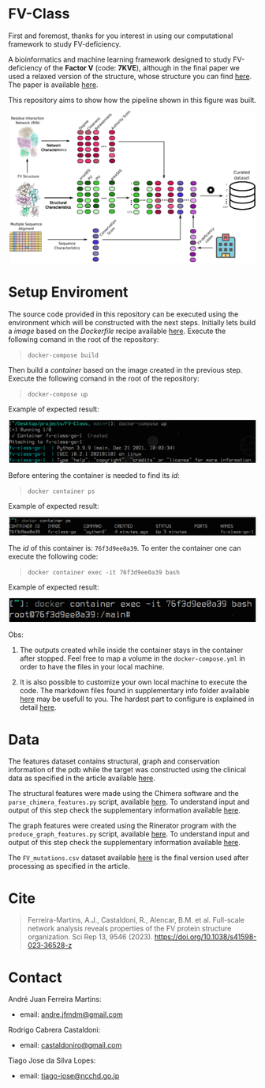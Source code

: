# **FV-Class**

First and foremost, thanks for you interest in using our computational framework to study FV-deficiency.

A bioinformatics and machine learning framework designed to study FV-deficiency of the **Factor V** (code: **7KVE**), although in the final paper we used a relaxed version of the structure, whose structure you can find [here](./data/7KVE_relaxed.pdb). The paper is available [here](https://doi.org/10.1038/s41598-023-36528-z).

This repository aims to show how the pipeline shown in this figure was built.

<center><img src="figures/pipeline.png" width=500px/></center>


# **Setup Enviroment**

The source code provided in this repository can be executed using the environment which will be constructed with the next steps. Initially lets build a *image* based on the *Dockerfile* recipe available [here](./docker/Dockerfile). Execute the following comand in the root of the repository:
> `docker-compose build`

Then build a *container* based on the image created in the previous step. Execute the following comand in the root of the repository:
> `docker-compose up`

Example of expected result:
<center><img src="figures/docker_compose_up.png" width=500px/></center>


Before entering the container is needed to find its *id*:
> `docker container ps` 

Example of expected result:
<center><img src="figures/docker_container_ps.png" width=500px/></center>

The *id* of this container is: `76f3d9ee0a39`. To enter the container one can execute the following code:
> `docker container exec -it 76f3d9ee0a39 bash`

Example of expected result:
<center><img src="figures/docker_container_exec.png" width=500px/></center>


Obs:

1. The outputs created while inside the container stays in the container after stopped. Feel free to map a volume in the `docker-compose.yml` in order to have the files in your local machine.

2. It is also possible to customize your own local machine to execute the code. The markdown files found in supplementary info folder available [here](./supplementary/) may be usefull to you. The hardest part to configure is explained in detail [here](./supplementary/rinerator_manual_installation.md).


# **Data**

The features dataset contains structural, graph and conservation information of the pdb while the target was constructed using the clinical data as specified in the article available [here](https://www.nature.com/articles/s41598-023-36528-z).

The structural features were made using the Chimera software and the `parse_chimera_features.py` script, available [here](./src/parse_chimera_features.py). To understand input and output of this step check the supplementary information available [here](./supplementary/chimera.md).

The graph features were created using the Rinerator program with the `produce_graph_features.py` script, available [here](./src/produce_graph_features.py). To understand input and output of this step check the supplementary information available [here](./supplementary/igraph.md).

The `FV_mutations.csv` dataset available [here](./data/FV_mutations.csv) is the final version used after processing as specified in the article.

# **Cite**

> Ferreira-Martins, A.J., Castaldoni, R., Alencar, B.M. et al. Full-scale network analysis reveals properties of the FV protein structure organization. Sci Rep 13, 9546 (2023). https://doi.org/10.1038/s41598-023-36528-z

# **Contact**

André Juan Ferreira Martins:
- email: andre.jfmdm@gmail.com

Rodrigo Cabrera Castaldoni:
- email: castaldoniro@gmail.com

Tiago Jose da Silva Lopes:
- email: tiago-jose@ncchd.go.jp
